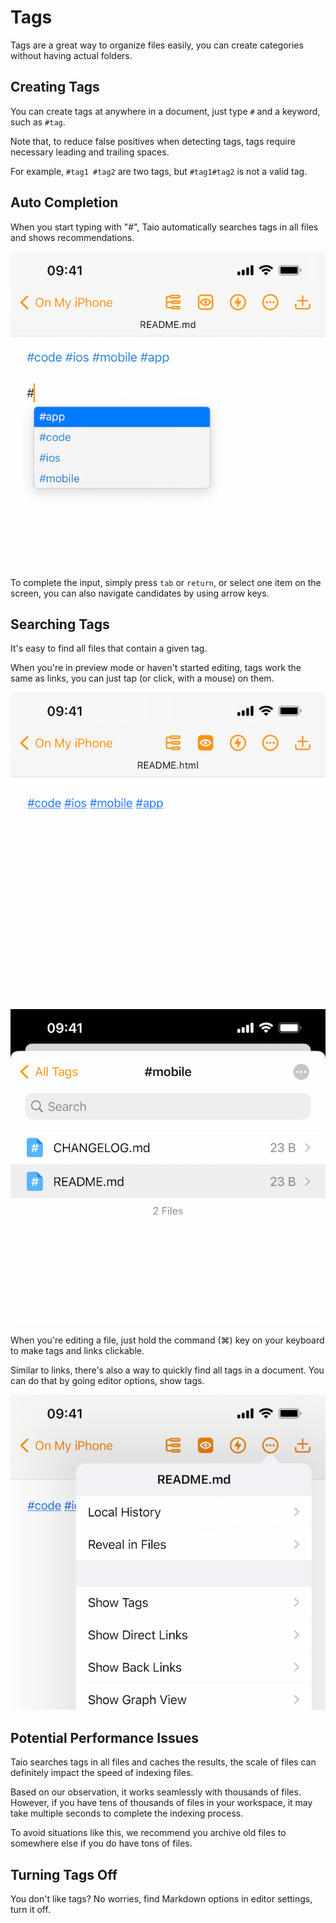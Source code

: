 # Tags

Tags are a great way to organize files easily, you can create categories without having actual folders.

## Creating Tags

You can create tags at anywhere in a document, just type `#` and a keyword, such as `#tag`.

Note that, to reduce false positives when detecting tags, tags require necessary leading and trailing spaces.

For example, `#tag1 #tag2` are two tags, but `#tag1#tag2` is not a valid tag.

## Auto Completion

When you start typing with "#", Taio automatically searches tags in all files and shows recommendations.

<img class="bordered_img" src="../editor/assets/IMG_1.png" />

To complete the input, simply press `tab` or `return`, or select one item on the screen, you can also navigate candidates by using arrow keys.

## Searching Tags

It's easy to find all files that contain a given tag.

When you're in preview mode or haven't started editing, tags work the same as links, you can just tap (or click, with a mouse) on them.

<img class="bordered_img" src="../editor/assets/IMG_2.png" />

<img class="bordered_img" src="../editor/assets/IMG_3.png" />

When you're editing a file, just hold the command (⌘) key on your keyboard to make tags and links clickable.

Similar to links, there's also a way to quickly find all tags in a document. You can do that by going editor options, show tags.

<img class="bordered_img" src="../editor/assets/IMG_4.png" />

## Potential Performance Issues

Taio searches tags in all files and caches the results, the scale of files can definitely impact the speed of indexing files.

Based on our observation, it works seamlessly with thousands of files. However, if you have tens of thousands of files in your workspace, it may take multiple seconds to complete the indexing process.

To avoid situations like this, we recommend you archive old files to somewhere else if you do have tons of files.

## Turning Tags Off

You don't like tags? No worries, find Markdown options in editor settings, turn it off.
